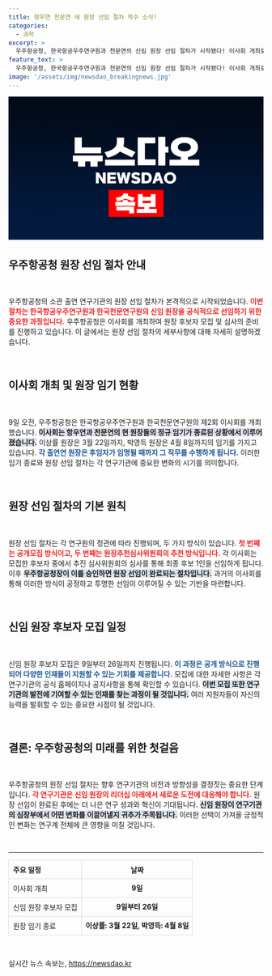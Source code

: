 ```yaml
---
title: 항우연 천문연 새 원장 선임 절차 착수 소식!
categories:
  - 과학
excerpt: >
  우주항공청, 한국항공우주연구원과 천문연의 신임 원장 선임 절차가 시작됐다! 이사회 개최로 후보자 모집이 시작되며, 후임 원장은 26일까지 공개 모집된다. 이 기회를 놓치지 마세요!
feature_text: >
  우주항공청, 한국항공우주연구원과 천문연의 신임 원장 선임 절차가 시작됐다! 이사회 개최로 후보자 모집이 시작되며, 후임 원장은 26일까지 공개 모집된다. 이 기회를 놓치지 마세요!
image: '/assets/img/newsdao_breakingnews.jpg'
---
```


<p><img src="/assets/img/newsdao_breakingnews.jpg" alt="pcversion 속보" /></p>

<h2 data-ke-size="size26">우주항공청 원장 선임 절차 안내</h2>

<p data-ke-size="size16">&nbsp;</p>

<p>우주항공청의 소관 출연 연구기관의 원장 선임 절차가 본격적으로 시작되었습니다. <b><span style="color: #ee2323;">이번 절차는 한국항공우주연구원과 한국천문연구원의 신임 원장을 공식적으로 선임하기 위한 중요한 과정입니다.</span></b> 우주항공청은 이사회를 개최하여 원장 후보자 모집 및 심사의 준비를 진행하고 있습니다. 이 글에서는 원장 선임 절차의 세부사항에 대해 자세히 설명하겠습니다.</p>

<p data-ke-size="size16">&nbsp;</p>

<h2 data-ke-size="size26">이사회 개최 및 원장 임기 현황</h2>

<p data-ke-size="size16">&nbsp;</p>

<p>9일 오전, 우주항공청은 한국항공우주연구원과 한국천문연구원의 제2회 이사회를 개최했습니다. <b><span style="background-color: #21538527;">이사회는 항우연과 천문연의 현 원장들의 정규 임기가 종료된 상황에서 이루어졌습니다.</span></b> 이상률 원장은 3월 22일까지, 박영득 원장은 4월 8일까지의 임기를 가지고 있습니다. <b><span style="color: #1a5490;">각 출연연 원장은 후임자가 임명될 때까지 그 직무를 수행하게 됩니다.</span></b> 이러한 임기 종료와 원장 선임 절차는 각 연구기관에 중요한 변화의 시기를 의미합니다.</p>

<p data-ke-size="size16">&nbsp;</p>

<h2 data-ke-size="size26">원장 선임 절차의 기본 원칙</h2>

<p data-ke-size="size16">&nbsp;</p>

<p>원장 선임 절차는 각 연구원의 정관에 따라 진행되며, 두 가지 방식이 있습니다. <b><span style="color: #ee2323;">첫 번째는 공개모집 방식이고, 두 번째는 원장추천심사위원회의 추천 방식입니다.</span></b> 각 이사회는 모집한 후보자 중에서 추진 심사위원회의 심사를 통해 최종 후보 1인을 선임하게 됩니다. 이후 <b><span style="background-color: #21538527;">우주항공청장이 이를 승인하면 원장 선임이 완료되는 절차입니다.</span></b> 과거의 이사회를 통해 이러한 방식이 공정하고 투명한 선임이 이루어질 수 있는 기반을 마련합니다.</p>

<p data-ke-size="size16">&nbsp;</p>

<h2 data-ke-size="size26">신임 원장 후보자 모집 일정</h2>

<p data-ke-size="size16">&nbsp;</p>

<p>신임 원장 후보자 모집은 9일부터 26일까지 진행됩니다. <b><span style="color: #1a5490;">이 과정은 공개 방식으로 진행되어 다양한 인재들이 지원할 수 있는 기회를 제공합니다.</span></b> 모집에 대한 자세한 사항은 각 연구기관의 공식 홈페이지나 공지사항을 통해 확인할 수 있습니다. <b><span style="background-color: #21538527;">이번 모집 또한 연구기관의 발전에 기여할 수 있는 인재를 찾는 과정이 될 것입니다.</span></b> 여러 지원자들이 자신의 능력을 발휘할 수 있는 중요한 시점이 될 것입니다.</p>

<p data-ke-size="size16">&nbsp;</p>

<h2 data-ke-size="size26">결론: 우주항공청의 미래를 위한 첫걸음</h2>

<p data-ke-size="size16">&nbsp;</p>

<p>우주항공청의 원장 선임 절차는 향후 연구기관의 비전과 방향성을 결정짓는 중요한 단계입니다. <b><span style="color: #ee2323;">각 연구기관은 신임 원장의 리더십 아래에서 새로운 도전에 대응해야 합니다.</span></b> 원장 선임이 완료된 후에는 더 나은 연구 성과와 혁신이 기대됩니다. <b><span style="background-color: #21538527;">신임 원장이 연구기관의 심장부에서 어떤 변화를 이끌어낼지 귀추가 주목됩니다.</span></b> 이러한 선택이 가져올 긍정적인 변화는 연구계 전체에 큰 영향을 미칠 것입니다. </p>

<p data-ke-size="size16">&nbsp;</p>

<hr />

<table style="width: 100%; border-collapse: collapse;">
  <tr>
    <th style="border: 1px solid #dddddd; text-align: left; padding: 8px;"><b>주요 일정</b></th>
    <th style="border: 1px solid #dddddd; text-align: center; padding: 8px;"><b>날짜</b></th>
  </tr>
  <tr>
    <td style="border: 1px solid #dddddd; text-align: left; padding: 8px;">이사회 개최</td>
    <td style="border: 1px solid #dddddd; text-align: center; height: 17px;"><b>9일</b></td>
  </tr>
  <tr>
    <td style="border: 1px solid #dddddd; text-align: left; padding: 8px;">신임 원장 후보자 모집</td>
    <td style="border: 1px solid #dddddd; text-align: center; height: 17px;"><b>9일부터 26일</b></td>
  </tr>
  <tr>
    <td style="border: 1px solid #dddddd; text-align: left; padding: 8px;">원장 임기 종료</td>
    <td style="border: 1px solid #dddddd; text-align: center; height: 17px;"><b>이상률: 3월 22일, 박영득: 4월 8일</b></td>
  </tr>
</table>

<p data-ke-size="size16">&nbsp;</p>
실시간 뉴스 속보는, <a href="https://newsdao.kr" rel="dofollow">https://newsdao.kr</a>


